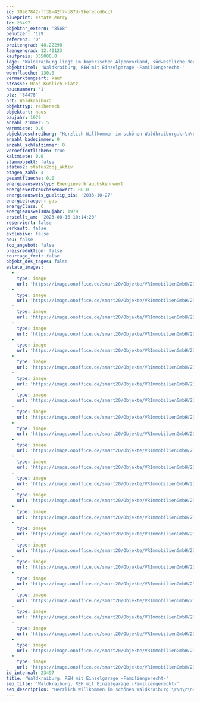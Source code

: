 ```yaml
---
id: 30a67842-ff39-42f7-b87d-9befeccd6cc7
blueprint: estate_entry
Id: 23497
objektnr_extern: '8568'
benutzer: '129'
referenz: '0'
breitengrad: 48.22298
laengengrad: 12.40123
kaufpreis: 355000.0
lage: "Waldkraiburg liegt im bayerischen Alpenvorland, südwestliche der Kreisstadt Mühldorf auf den Achsen München-Salzburg und Landshut-Rosenheim \r\n\r\nDie umliegenden Gemeinden sind Aschau,  Jettenbach, Kraiburg, Polling, Mühldorf, Ampfing und Heldenstein. Die Entfernungen zur Kreisstadt Mühldorf beträgt rd. 14 km. Die Entfernungen zur Landeshauptstadt München (Stadtmitte) beträgt rd. 71 km.\r\n\r\nWaldkraiburg liegt südlich bzw. östlich der Bundestraße 12 und ist seit der Fertigstellung der A 94 über die Anschlussstelle Nr. 18 mit einer Autobahnausfahrt angebunden. Als weitere wichtige regionale Verbindungsstraßen sind die Staatsstraßen 2352 und 2091 vorhanden.\r\n\r\nEine direkte Anschlussmöglichkeit an das Bahnstreckennetz ist über den Bahnhof der Stadt Waldkraiburg gegeben.\r\n\r\nÖffentliche Busverbindungen sind im Stadtnetzm  der Kreisstadt Mühldorf und zu den Nachbargemeinden gegeben.\r\n\r\nIn Waldkraiburg sind Chemiebetriebe, Betriebe des Maschinenbaues, der Kunststoff- und gummiverarbeitenden Industrie, produzierendes Gewerbe, Handel und Verkehr, Bau- und verarbeitende Gewerbe vorhanden. An Schulen sind Grund- und Hauptschulen, Realschulen und Gymnasium gegeben. \r\n\r\nAktuell hat Waldkraiburg rd. 24.500 Einwohner.\r\n\r\nDas Objekt liegt in sehr guter, beliebter und ruhiger Ortsrandlage in Waldkraiburg. Das Stadtzentrum ist mit dem Auto in wenigen Minuten erreichbar."
objekttitel: 'Waldkraiburg, REH mit Einzelgarage -Familiengerecht-'
wohnflaeche: 130.0
vermarktungsart: kauf
strasse: Hans-Kudlich-Platz
hausnummer: '1'
plz: '84478'
ort: Waldkraiburg
objekttyp: reiheneck
objektart: haus
baujahr: 1979
anzahl_zimmer: 5
warmmiete: 0.0
objektbeschreibung: "Herzlich Willkommen im schönen Waldkraiburg.\r\n\r\nHeute möchten wir Ihnen ein attraktives Reiheneckhaus mit Einzelgarage (Garagenhof) und pflegeleichtem Grundstück sehr guter und ruhiger Ortsrandlage anbieten.\r\n\r\nDas Anwesen wurde im Jahre 1979 in massiver Bauausführung errichtet und hat die klassische Raumaufteilung eines Reihenhauses. \r\n\r\nDas Haus verfügt über die Etagen Keller-, Erd- Ober- und Dachgeschoss. \r\n\r\n\r\n\r\nEs stehen folgende Räume zur Verfügung:\r\n\r\nA) Erdgeschoss\r\n\r\n- Windfang\r\n- Gäste-WC\r\n- Garderobe\r\n- Diele\r\n- Wohnküche \r\n- Wohnen/Essen\r\n- Terrasse\r\n\r\nB) Obergeschoss\r\n\r\n- Flur\r\n- Bad\r\n- Kind 1\r\n- Schlafen\r\n- Kind 2\r\n- Loggia\r\n\r\nC) Dachgeschoss\r\n\r\n- Flur\r\n- Wohnraum\r\n\r\nD) Keller (mit Zugang über Außentreppe)\r\n\r\n- Flur\r\n- Hobbyraum mit Sauna\r\n- Kellerraum mit  Dusche/Vorräte\r\n- Heizraum\r\n\r\nDas Gebäude befindet sich unter Berücksichtigung des Baujahres in einem sehr gepflegten Zustand.  Mit Ausnahme der Eingangstüre wurden keine weiteren Modernisierungsarbeiten am Anwesen durchgeführt.\r\n\r\nEine Nutzung des Hauses im derzeitigen Gebäudezustand ist nach Malerarbeiten und teilweiser Erneuerung der Bodenbeläge grundsätzlich möglich. Jedoch sind auch entsprechende Modernisierung/ Renovierungs-arbeiten denkbar/möglich bzw. evtl. sinnvoll.\r\n\r\nDas Anwesen wird geräumt übergeben und kann daher kurzfristig genutzt und bezogen werden.\r\n\r\nGerne zeigen wir Ihnen das Objekt in einem unverbindlichen Besichtigungstermin und informieren Sie über weitere Details."
anzahl_badezimmer: 0
anzahl_schlafzimmer: 0
veroeffentlichen: true
kaltmiete: 0.0
stammobjekt: false
status2: status2obj_aktiv
etagen_zahl: 4
gesamtflaeche: 0.0
energieausweistyp: Energieverbrauchskennwert
energieverbrauchskennwert: 86.0
energieausweis_gueltig_bis: '2033-10-27'
energietraeger: gas
energyClass: C
energieausweisBaujahr: 1979
erstellt_am: '2023-08-16 10:14:20'
reserviert: false
verkauft: false
exclusive: false
neu: false
top_angebot: false
preisreduktion: false
courtage_frei: false
objekt_des_tages: false
estate_images:
  -
    type: image
    url: 'https://image.onoffice.de/smart20/Objekte/VRImmobilienGmbH/23497/2a5ba6ef-6099-4a43-8f66-034d73439642.jpg'
  -
    type: image
    url: 'https://image.onoffice.de/smart20/Objekte/VRImmobilienGmbH/23497/e9bc4dca-bf77-491d-b064-120c13e40ce4.jpg'
  -
    type: image
    url: 'https://image.onoffice.de/smart20/Objekte/VRImmobilienGmbH/23497/b29cc09f-6225-457f-a4c9-6524397b8c93.jpg'
  -
    type: image
    url: 'https://image.onoffice.de/smart20/Objekte/VRImmobilienGmbH/23497/4d5c5507-4219-440a-85f8-98209c92f1d1.jpg'
  -
    type: image
    url: 'https://image.onoffice.de/smart20/Objekte/VRImmobilienGmbH/23497/0c9cb73e-7f5d-48c9-87d1-63955dd96ce1.jpg'
  -
    type: image
    url: 'https://image.onoffice.de/smart20/Objekte/VRImmobilienGmbH/23497/b1e6dfe1-15f4-4b0f-8a9f-17b03d94e7c0.jpg'
  -
    type: image
    url: 'https://image.onoffice.de/smart20/Objekte/VRImmobilienGmbH/23497/acb0b32d-5b97-467a-8cc9-a70861de32f0.jpg'
  -
    type: image
    url: 'https://image.onoffice.de/smart20/Objekte/VRImmobilienGmbH/23497/176a93a2-f398-47a2-a522-483355b266da.jpg'
  -
    type: image
    url: 'https://image.onoffice.de/smart20/Objekte/VRImmobilienGmbH/23497/dd765d88-e17b-46fd-988f-1a3a615b9654.jpg'
  -
    type: image
    url: 'https://image.onoffice.de/smart20/Objekte/VRImmobilienGmbH/23497/b3945eee-521b-42bb-a132-9589b2468d1a.jpg'
  -
    type: image
    url: 'https://image.onoffice.de/smart20/Objekte/VRImmobilienGmbH/23497/df60ca94-dbf8-4f17-bb92-e85acff00893.jpg'
  -
    type: image
    url: 'https://image.onoffice.de/smart20/Objekte/VRImmobilienGmbH/23497/4a2f0015-a851-4e75-86f3-ee23ddc274d5.jpg'
  -
    type: image
    url: 'https://image.onoffice.de/smart20/Objekte/VRImmobilienGmbH/23497/59e8effb-5061-42e8-8881-06c8c416089f.jpg'
  -
    type: image
    url: 'https://image.onoffice.de/smart20/Objekte/VRImmobilienGmbH/23497/764911bb-7671-4667-8c6a-77a51a7dc006.jpg'
  -
    type: image
    url: 'https://image.onoffice.de/smart20/Objekte/VRImmobilienGmbH/23497/4ac85c91-f0b5-47b5-9479-afcafde599e2.jpg'
  -
    type: image
    url: 'https://image.onoffice.de/smart20/Objekte/VRImmobilienGmbH/23497/cb2d792b-e44d-4cca-9e24-b2b74f3b5b2b.jpg'
  -
    type: image
    url: 'https://image.onoffice.de/smart20/Objekte/VRImmobilienGmbH/23497/69702c14-e507-4f0c-9627-7379b0cdcdbe.jpg'
  -
    type: image
    url: 'https://image.onoffice.de/smart20/Objekte/VRImmobilienGmbH/23497/7d82a826-5f34-4f3b-bbb1-52139229c771.jpg'
  -
    type: image
    url: 'https://image.onoffice.de/smart20/Objekte/VRImmobilienGmbH/23497/cf65d0d8-3fbb-4b3a-9736-a7089bce232f.jpg'
  -
    type: image
    url: 'https://image.onoffice.de/smart20/Objekte/VRImmobilienGmbH/23497/5499bbef-e9a1-44a7-8a32-40f51ae071f6.jpg'
  -
    type: image
    url: 'https://image.onoffice.de/smart20/Objekte/VRImmobilienGmbH/23497/327be249-15be-4218-86b7-77f0179c281f.jpg'
  -
    type: image
    url: 'https://image.onoffice.de/smart20/Objekte/VRImmobilienGmbH/23497/9ec67e41-ac8a-4a74-bf37-e1c7b411acba.jpg'
  -
    type: image
    url: 'https://image.onoffice.de/smart20/Objekte/VRImmobilienGmbH/23497/2fb77ab1-fe4c-4651-843a-fa6466ea93ea.jpg'
  -
    type: image
    url: 'https://image.onoffice.de/smart20/Objekte/VRImmobilienGmbH/23497/a05141b6-c640-4b0d-8101-d74831bc1829.jpg'
id_internal: 23497
title: 'Waldkraiburg, REH mit Einzelgarage -Familiengerecht-'
seo_title: 'Waldkraiburg, REH mit Einzelgarage -Familiengerecht-'
seo_description: "Herzlich Willkommen im schönen Waldkraiburg.\r\n\r\nHeute möchten wir Ihnen ein attraktives Reiheneckhaus mit Einzelgarage (Garagenhof) und pflegeleichtem Grundst"
---
```

